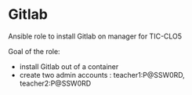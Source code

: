 # Gitlab

Ansible role to install Gitlab on manager for TIC-CLO5

Goal of the role: 
- install Gitlab out of a container
- create two admin accounts : teacher1:P@SSW0RD, teacher2:P@SSW0RD
